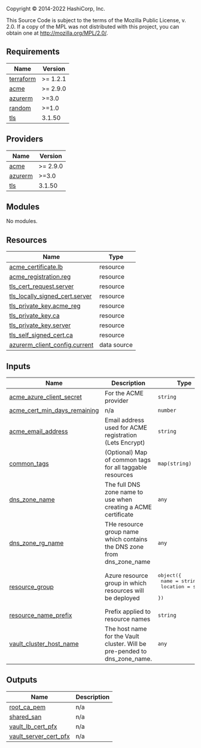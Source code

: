 <!-- BEGIN_TF_DOCS -->
Copyright © 2014-2022 HashiCorp, Inc.

This Source Code is subject to the terms of the Mozilla Public License, v. 2.0. If a copy of the MPL was not distributed with this project, you can obtain one at http://mozilla.org/MPL/2.0/.

## Requirements

| Name | Version |
|------|---------|
| <a name="requirement_terraform"></a> [terraform](#requirement\_terraform) | >= 1.2.1 |
| <a name="requirement_acme"></a> [acme](#requirement\_acme) | >= 2.9.0 |
| <a name="requirement_azurerm"></a> [azurerm](#requirement\_azurerm) | >=3.0 |
| <a name="requirement_random"></a> [random](#requirement\_random) | >=1.0 |
| <a name="requirement_tls"></a> [tls](#requirement\_tls) | 3.1.50 |

## Providers

| Name | Version |
|------|---------|
| <a name="provider_acme"></a> [acme](#provider\_acme) | >= 2.9.0 |
| <a name="provider_azurerm"></a> [azurerm](#provider\_azurerm) | >=3.0 |
| <a name="provider_tls"></a> [tls](#provider\_tls) | 3.1.50 |

## Modules

No modules.

## Resources

| Name | Type |
|------|------|
| [acme_certificate.lb](https://registry.terraform.io/providers/vancluever/acme/latest/docs/resources/certificate) | resource |
| [acme_registration.reg](https://registry.terraform.io/providers/vancluever/acme/latest/docs/resources/registration) | resource |
| [tls_cert_request.server](https://registry.terraform.io/providers/troyready/tls/3.1.50/docs/resources/cert_request) | resource |
| [tls_locally_signed_cert.server](https://registry.terraform.io/providers/troyready/tls/3.1.50/docs/resources/locally_signed_cert) | resource |
| [tls_private_key.acme_reg](https://registry.terraform.io/providers/troyready/tls/3.1.50/docs/resources/private_key) | resource |
| [tls_private_key.ca](https://registry.terraform.io/providers/troyready/tls/3.1.50/docs/resources/private_key) | resource |
| [tls_private_key.server](https://registry.terraform.io/providers/troyready/tls/3.1.50/docs/resources/private_key) | resource |
| [tls_self_signed_cert.ca](https://registry.terraform.io/providers/troyready/tls/3.1.50/docs/resources/self_signed_cert) | resource |
| [azurerm_client_config.current](https://registry.terraform.io/providers/hashicorp/azurerm/latest/docs/data-sources/client_config) | data source |

## Inputs

| Name | Description | Type | Default | Required |
|------|-------------|------|---------|:--------:|
| <a name="input_acme_azure_client_secret"></a> [acme\_azure\_client\_secret](#input\_acme\_azure\_client\_secret) | For the ACME provider | `string` | n/a | yes |
| <a name="input_acme_cert_min_days_remaining"></a> [acme\_cert\_min\_days\_remaining](#input\_acme\_cert\_min\_days\_remaining) | n/a | `number` | `30` | no |
| <a name="input_acme_email_address"></a> [acme\_email\_address](#input\_acme\_email\_address) | Email address used for ACME registration (Lets Encrypt) | `string` | n/a | yes |
| <a name="input_common_tags"></a> [common\_tags](#input\_common\_tags) | (Optional) Map of common tags for all taggable resources | `map(string)` | `{}` | no |
| <a name="input_dns_zone_name"></a> [dns\_zone\_name](#input\_dns\_zone\_name) | The full DNS zone name to use when creating a ACME certificate | `any` | n/a | yes |
| <a name="input_dns_zone_rg_name"></a> [dns\_zone\_rg\_name](#input\_dns\_zone\_rg\_name) | THe resource group name which contains the DNS zone from dns\_zone\_name | `any` | n/a | yes |
| <a name="input_resource_group"></a> [resource\_group](#input\_resource\_group) | Azure resource group in which resources will be deployed | <pre>object({<br>    name     = string<br>    location = string<br>  })</pre> | n/a | yes |
| <a name="input_resource_name_prefix"></a> [resource\_name\_prefix](#input\_resource\_name\_prefix) | Prefix applied to resource names | `string` | n/a | yes |
| <a name="input_vault_cluster_host_name"></a> [vault\_cluster\_host\_name](#input\_vault\_cluster\_host\_name) | The host name for the Vault cluster. Will be pre-pended to dns\_zone\_name. | `any` | n/a | yes |

## Outputs

| Name | Description |
|------|-------------|
| <a name="output_root_ca_pem"></a> [root\_ca\_pem](#output\_root\_ca\_pem) | n/a |
| <a name="output_shared_san"></a> [shared\_san](#output\_shared\_san) | n/a |
| <a name="output_vault_lb_cert_pfx"></a> [vault\_lb\_cert\_pfx](#output\_vault\_lb\_cert\_pfx) | n/a |
| <a name="output_vault_server_cert_pfx"></a> [vault\_server\_cert\_pfx](#output\_vault\_server\_cert\_pfx) | n/a |
<!-- END_TF_DOCS -->